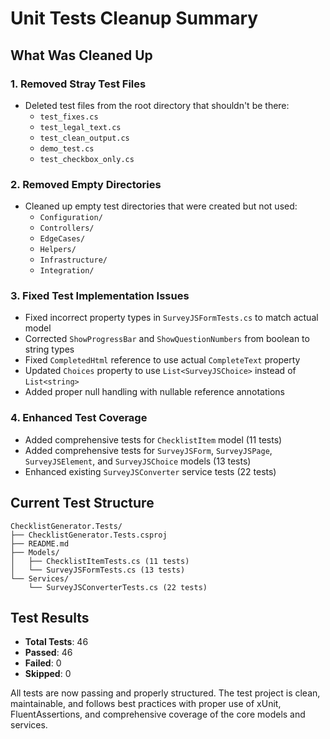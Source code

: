 # Unit Tests Cleanup Summary

## What Was Cleaned Up

### 1. Removed Stray Test Files
- Deleted test files from the root directory that shouldn't be there:
  - `test_fixes.cs`
  - `test_legal_text.cs` 
  - `test_clean_output.cs`
  - `demo_test.cs`
  - `test_checkbox_only.cs`

### 2. Removed Empty Directories
- Cleaned up empty test directories that were created but not used:
  - `Configuration/`
  - `Controllers/`
  - `EdgeCases/`
  - `Helpers/`
  - `Infrastructure/`
  - `Integration/`

### 3. Fixed Test Implementation Issues
- Fixed incorrect property types in `SurveyJSFormTests.cs` to match actual model
- Corrected `ShowProgressBar` and `ShowQuestionNumbers` from boolean to string types
- Fixed `CompletedHtml` reference to use actual `CompleteText` property
- Updated `Choices` property to use `List<SurveyJSChoice>` instead of `List<string>`
- Added proper null handling with nullable reference annotations

### 4. Enhanced Test Coverage
- Added comprehensive tests for `ChecklistItem` model (11 tests)
- Added comprehensive tests for `SurveyJSForm`, `SurveyJSPage`, `SurveyJSElement`, and `SurveyJSChoice` models (13 tests)
- Enhanced existing `SurveyJSConverter` service tests (22 tests)

## Current Test Structure

```
ChecklistGenerator.Tests/
├── ChecklistGenerator.Tests.csproj
├── README.md
├── Models/
│   ├── ChecklistItemTests.cs (11 tests)
│   └── SurveyJSFormTests.cs (13 tests)
└── Services/
    └── SurveyJSConverterTests.cs (22 tests)
```

## Test Results
- **Total Tests**: 46
- **Passed**: 46
- **Failed**: 0
- **Skipped**: 0

All tests are now passing and properly structured. The test project is clean, maintainable, and follows best practices with proper use of xUnit, FluentAssertions, and comprehensive coverage of the core models and services.
